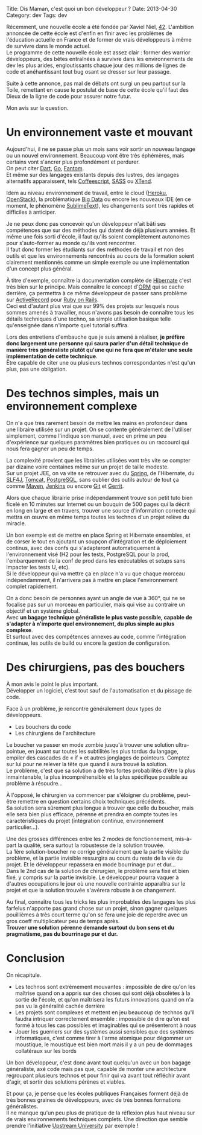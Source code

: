 Title: Dis Maman, c'est quoi un bon développeur ?
Date: 2013-04-30
Category: dev
Tags: dev

Récemment, une nouvelle école a été fondée par Xaviel Niel, [42](http://www.42.fr/).
L'ambition annoncée de cette école est d'enfin en finir avec les problèmes de l'éducation actuelle en France et de former de vrais développeurs à même de survivre dans le monde actuel.<br/>
Le programme de cette nouvelle école est assez clair : former des warrior développeurs, des bêtes entraînées à survivre dans les environnements de dev les plus arides, engloutissants chaque jour des millions de lignes de code et anéhantissant tout bug osant se dresser sur leur passage.

Suite à cette annonce, pas mal de débats ont surgi un peu partout sur la Toile, remettant en cause le postulat de base de cette école qu'il faut des Dieux de la ligne de code pour assurer notre futur.

Mon avis sur la question.

# Un environnement vaste et mouvant

Aujourd'hui, il ne se passe plus un mois sans voir sortir un nouveau langage ou un nouvel environnement.
Beaucoup vont être très éphémères, mais certains vont s'ancrer plus profondément et perdurer.<br/>
On peut citer [Dart](http://www.dartlang.org/), [Go](http://golang.org/), [Fantom](http://fantom.org/).<br/>
Et même sur des langages existants depuis des lustres, des langages alternatifs apparaissent, tels [Coffeescript](http://coffeescript.org/), [SASS](http://sass-lang.com/) ou [XTend](http://www.eclipse.org/xtend/).

Idem au niveau environnement de travail, entre le cloud ([Heroku](https://www.heroku.com/), [OpenStack](http://www.openstack.org/)), la problématique [Big Data](https://fr.wikipedia.org/wiki/Big_data) ou encore les nouveaux IDE (en ce moment, le phénomène [SublimeText](http://www.sublimetext.com/)), les changements sont très rapides et difficiles à anticiper.

Je ne peux donc pas concevoir qu'un développeur n'ait bâti ses compétences que sur des méthodes qui datent de déjà plusieurs années.
Et même une fois sorti d'école, il faut qu'ils soient complètement autonomes pour s'auto-former au monde qu'ils vont rencontrer.<br/>
Il faut donc former les étudiants sur des méthodes de travail et non des outils et que les environnements rencontrés au cours de la formation soient clairement mentionnés comme un simple exemple ou une implémentation d'un concept plus général.

À titre d'exemple, connaître la documentation complète de [Hibernate](http://www.hibernate.org/) c'est très bien sur le principe.
Mais connaître le concept d'[ORM](http://fr.wikipedia.org/wiki/Mapping_objet-relationnel) qui se cache derrière, ça permettra à ce même développeur de passer sans problème sur [ActiveRecord](http://api.rubyonrails.org/classes/ActiveRecord/Base.html) pour [Ruby on Rails](http://rubyonrails.org/).<br/>
Ceci est d'autant plus vrai que sur 99% des projets sur lesquels nous sommes amenés à travailler, nous n'avons pas besoin de connaître tous les détails techniques d'une techno, sa simple utilisation basique telle qu'enseignée dans n'importe quel tutorial suffira.

Lors des entretiens d'embauche que je suis amené à réaliser, **je préfère donc largement une personne qui saura parler d'un détail technique de manière très généraliste plutôt qu'une qui ne fera que m'étaler une seule implémentation de cette technique**.<br/>
Être capable de citer une ou plusieurs technos correspondantes n'est qu'un plus, pas une obligation.

# Des technos simples, mais un environnement complexe

On n'a que très rarement besoin de mettre les mains en profondeur dans une libraire utilisée sur un projet.
On se contente généralement de l'utiliser simplement, comme l'indique son manuel, avec en prime un peu d'expérience sur quelques paramètres bien pratiques ou un raccourci qui nous fera gagner un peu de temps.

La complexité provient que les librairies utilisées vont très vite se compter par dizaine voire centaines même sur un projet de taille modeste.<br/>
Sur un projet JEE, on va vite se retrouver avec du [Spring](http://www.springsource.org/), de l'Hibernate, du [SLF4J](http://www.slf4j.org/), [Tomcat](http://tomcat.apache.org/), [PostgreSQL](http://www.postgresql.org/), sans oublier des outils autour de tout ça comme [Maven](https://maven.apache.org/), [Jenkins](http://jenkins-ci.org/) ou encore [Git](http://git-scm.com/) et [Gerrit](http://code.google.com/p/gerrit/).

Alors que chaque librairie prise indépendamment trouve son petit tuto bien ficelé en 10 minutes sur Internet ou un bouquin de 500 pages qui la décrit en long en large et en travers, trouver une source d'information correcte qui mettra en œuvre en même temps toutes les technos d'un projet relève du miracle.

Un bon exemple est de mettre en place Spring et Hibernate ensembles, et de corser le tout en ajoutant un soupçon d'intégration et de déploiement continus, avec des confs qui s'adapteront automatiquement à l'environnement visé (H2 pour les tests, PostgreSQL pour la prod, l'embarquement de la conf de prod dans les exécutables et setups sans impacter les tests U, etc).<br/>
Si le développeur qui va mettre ça en place n'a vu que chaque morceau indépendamment, il n'arrivera pas à mettre en place l'environnement complet rapidement.

On a donc besoin de personnes ayant un angle de vue à 360°, qui ne se focalise pas sur un morceau en particulier, mais qui vise au contraire un objectif et un système global.<br/>
Avec **un bagage technique généraliste le plus vaste possible, capable de s'adapter à n'importe quel environnement, du plus simple au plus complexe**.<br/>
Et surtout avec des compétences annexes au code, comme l'intégration continue, les outils de build ou encore la gestion de configuration.

# Des chirurgiens, pas des bouchers

À mon avis le point le plus important.<br/>
Développer un logiciel, c'est tout sauf de l'automatisation et du pissage de code.

Face à un problème, je rencontre généralement deux types de développeurs.

  * Les bouchers du code
  * Les chirurgiens de l'architecture

Le boucher va passer en mode zombie jusqu'à trouver une solution ultra-pointue, en jouant sur toutes les subtilités les plus tordus du langage, empiler des cascades de « if » et autres jonglages de pointeurs.
Comptez sur lui pour ne relever la tête que quand il aura trouvé la solution.<br/>
Le problème, c'est que sa solution a de très fortes probabilités d'être la plus inmaintenable, la plus incompréhensible et la plus spécifique possible au problème à résoudre…

À l'opposé, le chirurgien va commencer par s'éloigner du problème, peut-être remettre en question certains choix techniques précédents.<br/>
Sa solution sera sûrement plus longue à trouver que celle du boucher, mais elle sera bien plus efficace, pérenne et prendra en compte toutes les caractéristiques du projet (intégration continue, environnement particulier…).

Une des grosses différences entre les 2 modes de fonctionnement, mis-à-part la qualité, sera surtout la robustesse de la solution trouvée.<br/>
La 1ère solution-boucher ne corrige généralement que la partie visible du problème, et la partie invisible ressurgira au cours du reste de la vie du projet.
Et le développeur repassera en mode bourrinage pur et dur…<br/>
Dans le 2nd cas de la solution de chirurgien, le problème sera fixé et bien fixé, y compris sur la partie invisible.
Le développeur pourra vaquer à d'autres occupations le jour où une nouvelle contrainte apparaîtra sur le projet et que la solution trouvée s'avérera robuste à ce changement.

Au final, connaître tous les tricks les plus improbables des langages les plus farfelus n'apporte pas grand chose sur un projet, sinon gagner quelques pouillièmes à très court terme qu'on se fera une joie de reperdre avec un gros coeff multiplicateur peu de temps après.<br/>
**Trouver une solution pérenne demande surtout du bon sens et du pragmatisme, pas du bourrinage pur et dur.**

# Conclusion

On récapitule.

  * Les technos sont extrèmement mouvantes : impossible de dire qu'on les maîtrise quand on a appris sur des choses qui sont déjà obsolètes à la sortie de l'école, et qu'on maîtrisera les futurs innovations quand on n'a pas vu la généralité cachée derrière
  * Les projets sont complexes et mettent en jeu beaucoup de technos qu'il faudra intriquer correctement ensemble : impossible de dire qu'on est formé à tous les cas possibles et imaginables qui se présenteront à nous
  * Jouer les guerriers sur des systèmes aussi sensibles que des systèmes informatiques, c'est comme tirer à l'arme atomique pour dégommer un moustique, le moustique est bien mort mais il y a un peu de dommages collatéraux sur les bords
 
Un bon développeur, c'est donc avant tout quelqu'un avec un bon bagage généraliste, axé code mais pas que, capable de monter une architecture regroupant plusieurs technos et pour finir qui va avant tout réfléchir avant d'agir, et sortir des solutions pérènes et viables.

Et pour ça, je pense que les écoles publiques Françaises forment déjà de très bonnes graines de développeurs, avec de très bonnes formations généralistes.<br/>
Il ne manque qu'un peu plus de pratique de la réflexion plus haut niveau sur de vrais environnements techniques complets.
Une direction que semble prendre l'initiative [Upstream University](http://upstream-university.org/) par exemple !


